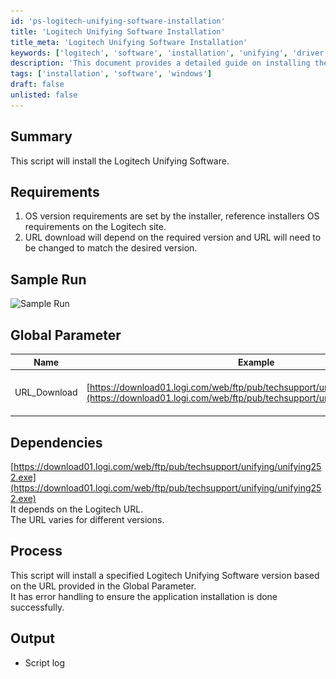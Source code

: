 ```yaml
---
id: 'ps-logitech-unifying-software-installation'
title: 'Logitech Unifying Software Installation'
title_meta: 'Logitech Unifying Software Installation'
keywords: ['logitech', 'software', 'installation', 'unifying', 'driver']
description: 'This document provides a detailed guide on installing the Logitech Unifying Software, including requirements, sample runs, global parameters, dependencies, and process overview.'
tags: ['installation', 'software', 'windows']
draft: false
unlisted: false
---
```

## Summary

This script will install the Logitech Unifying Software.

## Requirements

1. OS version requirements are set by the installer, reference installers OS requirements on the Logitech site.
2. URL download will depend on the required version and URL will need to be changed to match the desired version.

## Sample Run

![Sample Run](..\..\..\static\img\Logitech---Unifying-Software---Deploy\image_1.png)

## Global Parameter

| Name           | Example                                                                                                           | Remark | Description                                   |
|----------------|-------------------------------------------------------------------------------------------------------------------|--------|-----------------------------------------------|
| URL_Download   | [https://download01.logi.com/web/ftp/pub/techsupport/unifying/unifying252.exe](https://download01.logi.com/web/ftp/pub/techsupport/unifying/unifying252.exe) | True   | The URL to download the Unified software      |

## Dependencies

[https://download01.logi.com/web/ftp/pub/techsupport/unifying/unifying252.exe](https://download01.logi.com/web/ftp/pub/techsupport/unifying/unifying252.exe)  
It depends on the Logitech URL.  
The URL varies for different versions.

## Process

This script will install a specified Logitech Unifying Software version based on the URL provided in the Global Parameter.  
It has error handling to ensure the application installation is done successfully.

## Output

- Script log


